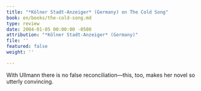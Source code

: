 ```yaml
---
title: "*Kölner Stadt-Anzeiger* (Germany) on The Cold Song"
book: en/books/the-cold-song.md
type: review
date: 2004-01-05 00:00:00 -0500
attribution: "*Kölner Stadt-Anzeiger* (Germany)"
file: ''
featured: false
weight: ''

---
```

With Ullmann there is no false reconciliation—this, too, makes her novel so utterly convincing.